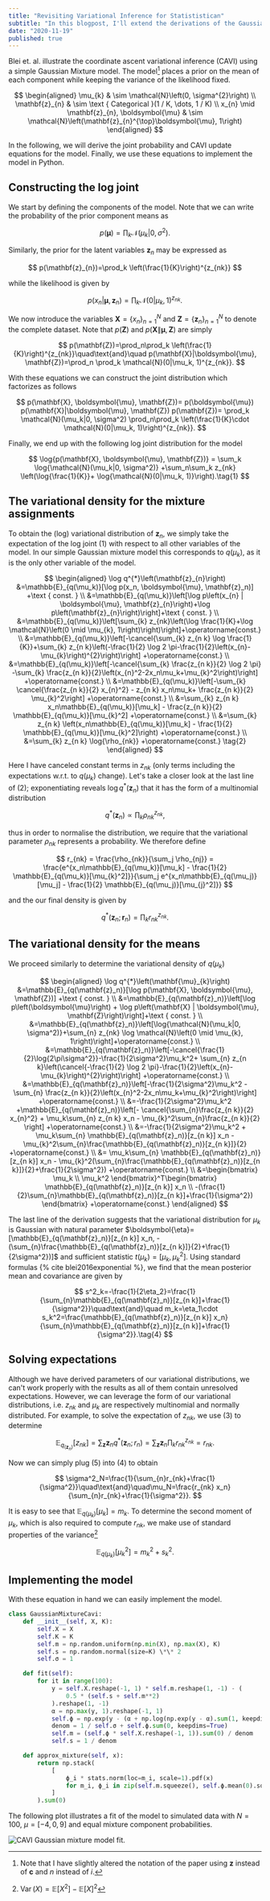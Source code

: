 ```yaml
---
title: "Revisiting Variational Inference for Statististican"
subtitle: "In this blogpost, I'll extend the derivations of the Gaussian Mixture model of the paper in the hope to elucidate some of the steps over which the authors went quickly."
date: "2020-11-19"
published: true
---
```


Blei et. al. illustrate the coordinate ascent variational inference (CAVI) using a simple Gaussian Mixture model. The model[^1] places a prior on the mean of each component while keeping the variance of the likelihood fixed.

$$
\begin{aligned}
\mu_{k} & \sim \mathcal{N}\left(0, \sigma^{2}\right) \\
\mathbf{z}_{n} & \sim \text { Categorical }(1 / K, \dots, 1 / K) \\
x_{n} \mid \mathbf{z}_{n}, \boldsymbol{\mu} & \sim \mathcal{N}\left(\mathbf{z}_{n}^{\top}\boldsymbol{\mu}, 1\right)
\end{aligned}
$$

In the following, we will derive the joint probability and CAVI update equations for the model. Finally, we use these equations to implement the model in Python.

## Constructing the log joint

We start by defining the components of the model. Note that we can write the probability of the prior component means as

$$
p(\boldsymbol{\mu})=\prod_k \mathcal{N}(\mu_k|0, \sigma^2).
$$

Similarly, the prior for the latent variables $\mathbf{z}_n$ may be expressed as

$$
p(\mathbf{z}_{n})=\prod_k \left(\frac{1}{K}\right)^{z_{nk}}
$$

while the likelihood is given by

$$
p(x_n|\boldsymbol{\mu}, \mathbf{z}_{n})=\prod_k \mathcal{N}(0|\mu_k, 1)^{z_{nk}}.
$$

We now introduce the variables $\mathbf{X} = \{x_n\}_{n=1}^{N}$ and $\mathbf{Z}=\{ \mathbf{z}_n\}_{n=1}^{N}$ to denote the complete dataset. Note that $p(\mathbf{Z})$ and $p(\mathbf{X}\|\boldsymbol{\mu}, \mathbf{Z})$ are simply

$$
p(\mathbf{Z})=\prod_n\prod_k \left(\frac{1}{K}\right)^{z_{nk}}\quad\text{and}\quad p(\mathbf{X}|\boldsymbol{\mu}, \mathbf{Z})=\prod_n \prod_k \mathcal{N}(0|\mu_k, 1)^{z_{nk}}.
$$

With these equations we can construct the joint distribution which factorizes as follows

$$
p(\mathbf{X}, \boldsymbol{\mu}, \mathbf{Z})= p(\boldsymbol{\mu}) p(\mathbf{X}|\boldsymbol{\mu}, \mathbf{Z}) p(\mathbf{Z})= \prod_k \mathcal{N}(\mu_k|0, \sigma^2) \prod_n\prod_k \left(\frac{1}{K}\cdot \mathcal{N}(0|\mu_k, 1)\right)^{z_{nk}}.
$$

Finally, we end up with the following log joint distribution for the model

$$
\log{p(\mathbf{X}, \boldsymbol{\mu}, \mathbf{Z})} = \sum_k \log{\mathcal{N}(\mu_k|0, \sigma^2)} +\sum_n\sum_k z_{nk} \left(\log{\frac{1}{K}}+ \log{\mathcal{N}(0|\mu_k, 1)}\right).\tag{1}
$$

## The variational density for the mixture assignments

To obtain the (log) variational distribution of $\mathbf{z}_n$, we simply take the expectation of the log joint $(1)$ with respect to all other variables of the model. In our simple Gaussian mixture model this corresponds to $q(\mu_k)$, as it is the only other variable of the model.

$$
 \begin{aligned}
 \log q^{*}\left(\mathbf{z}_{n}\right) &=\mathbb{E}_{q(\mu_k)}[\log p(x_n, \boldsymbol{\mu}, \mathbf{z}_n)] +\text { const. } \\
 &=\mathbb{E}_{q(\mu_k)}\left[\log p\left(x_{n} | \boldsymbol{\mu}, \mathbf{z}_{n}\right)+\log p\left(\mathbf{z}_{n}\right)\right]+\text { const. } \\
 &=\mathbb{E}_{q(\mu_k)}\left[\sum_{k} z_{nk}\left(\log \frac{1}{K}+\log \mathcal{N}\left(0 \mid \mu_{k}, 1\right)\right)\right]+\operatorname{const.}  \\
 &=\mathbb{E}_{q(\mu_k)}\left[-\cancel{\sum_{k} z_{n k} \log \frac{1}{K}}+\sum_{k} z_{n k}\left(-\frac{1}{2} \log 2 \pi-\frac{1}{2}\left(x_{n}-\mu_{k}\right)^{2}\right)\right] +\operatorname{const.} \\
 &=\mathbb{E}_{q(\mu_k)}\left[-\cancel{\sum_{k}  \frac{z_{n k}}{2} \log 2 \pi} -\sum_{k}  \frac{z_{n k}}{2}\left(x_{n}^2-2x_n\mu_k+\mu_{k}^2\right)\right] +\operatorname{const.} \\
 &=\mathbb{E}_{q(\mu_k)}\left[-\sum_{k}  \cancel{\frac{z_{n k}}{2} x_{n}^2} - z_{n k} x_n\mu_k+ \frac{z_{n k}}{2} \mu_{k}^2\right] +\operatorname{const.} \\
 &=\sum_{k} z_{n k} x_n\mathbb{E}_{q(\mu_k)}[\mu_k] - \frac{z_{n k}}{2} \mathbb{E}_{q(\mu_k)}[\mu_{k}^2] +\operatorname{const.} \\
 &=\sum_{k} z_{n k} \left(x_n\mathbb{E}_{q(\mu_k)}[\mu_k] - \frac{1}{2} \mathbb{E}_{q(\mu_k)}[\mu_{k}^2]\right) +\operatorname{const.} \\
 &=\sum_{k} z_{n k} \log{\rho_{nk}} +\operatorname{const.} \tag{2}
 \end{aligned}
$$

Here I have canceled constant terms in $z_{nk}$ (only terms including the expectations w.r.t. to $q(\mu_k)$ change). Let's take a closer look at the last line of $(2)$; exponentiating reveals $\log q^{*}(\mathbf{z}_n)$ that it has the form of a multinomial distribution

$$
q^{*}\left(\mathbf{z}_{n}\right)\propto \prod_{k} \rho_{nk} ^ {z_{n k}},
$$

thus in order to normalise the distribution, we require that the variational parameter $\rho_{nk}$ represents a probability. We therefore define

$$
r_{nk} = \frac{\rho_{nk}}{\sum_j \rho_{nj}} = \frac{e^{x_n\mathbb{E}_{q(\mu_k)}[\mu_k] - \frac{1}{2} \mathbb{E}_{q(\mu_k)}[\mu_{k}^2]}}{\sum_j e^{x_n\mathbb{E}_{q(\mu_j)}[\mu_j] - \frac{1}{2} \mathbb{E}_{q(\mu_j)}[\mu_{j}^2]}}
$$

and the our final density is given by

$$
q^{*}\left(\mathbf{z}_{n};\mathbf{r}_n\right) = \prod_{k} r_{nk} ^ {z_{n k}}.\tag{3}
$$

## The variational density for the means

We proceed similarly to determine the variational density of $q(\mu_k)$

$$
 \begin{aligned}
 \log q^{*}\left(\mathbf{\mu}_{k}\right) &=\mathbb{E}_{q(\mathbf{z}_n)}[\log p(\mathbf{X}, \boldsymbol{\mu}, \mathbf{Z})] +\text { const. } \\
 &=\mathbb{E}_{q(\mathbf{z}_n)}\left[\log p\left(\boldsymbol{\mu}\right) + \log p\left(\mathbf{X} | \boldsymbol{\mu}, \mathbf{Z}\right)\right]+\text { const. } \\
 &=\mathbb{E}_{q(\mathbf{z}_n)}\left[\log{\mathcal{N}(\mu_k|0, \sigma^2)}+\sum_{n} z_{nk} \log \mathcal{N}\left(0 \mid \mu_{k}, 1\right)\right]+\operatorname{const.}  \\
 &=\mathbb{E}_{q(\mathbf{z}_n)}\left[-\cancel{\frac{1}{2}\log{2\pi\sigma^2}}-\frac{1}{2\sigma^2}\mu_k^2+ \sum_{n} z_{n k}\left(\cancel{-\frac{1}{2} \log 2 \pi}-\frac{1}{2}\left(x_{n}-\mu_{k}\right)^{2}\right)\right] +\operatorname{const.} \\
 &=\mathbb{E}_{q(\mathbf{z}_n)}\left[-\frac{1}{2\sigma^2}\mu_k^2 -\sum_{n}  \frac{z_{n k}}{2}\left(x_{n}^2-2x_n\mu_k+\mu_{k}^2\right)\right] +\operatorname{const.} \\
 &=-\frac{1}{2\sigma^2}\mu_k^2 +\mathbb{E}_{q(\mathbf{z}_n)}\left[-  \cancel{\sum_{n}\frac{z_{n k}}{2} x_{n}^2} + \mu_k\sum_{n} z_{n k} x_n - \mu_{k}^2\sum_{n}\frac{z_{n k}}{2} \right] +\operatorname{const.} \\
 &=-\frac{1}{2\sigma^2}\mu_k^2 + \mu_k\sum_{n} \mathbb{E}_{q(\mathbf{z}_n)}[z_{n k}] x_n - \mu_{k}^2\sum_{n}\frac{\mathbb{E}_{q(\mathbf{z}_n)}[z_{n k}]}{2} +\operatorname{const.} \\
 &= \mu_k\sum_{n} \mathbb{E}_{q(\mathbf{z}_n)}[z_{n k}] x_n - \mu_{k}^2(\sum_{n}\frac{\mathbb{E}_{q(\mathbf{z}_n)}[z_{n k}]}{2}+\frac{1}{2\sigma^2}) +\operatorname{const.} \\
 &=\begin{bmatrix} \mu_k \\ \mu_k^2 \end{bmatrix}^T\begin{bmatrix} \mathbb{E}_{q(\mathbf{z}_n)}[z_{n k}] x_n \\ -(\frac{1}{2}\sum_{n}\mathbb{E}_{q(\mathbf{z}_n)}[z_{n k}]+\frac{1}{\sigma^2}) \end{bmatrix} +\operatorname{const.}
 \end{aligned}
$$

The last line of the derivation suggests that the variational distribution for $\mu_k$ is Gaussian with natural parameter $\boldsymbol{\eta}=[\mathbb{E}_{q(\mathbf{z}_n)}[z_{n k}] x_n, -(\sum_{n}\frac{\mathbb{E}_{q(\mathbf{z}_n)}[z_{n k}]}{2}+\frac{1}{2\sigma^2})]$ and sufficient statistic $t(\mu_k)=[\mu_k, \mu_k^2]$. Using standard formulas {% cite blei2016exponential %}, we find that the mean posterior mean and covariance are given by

$$
s^2_k=-\frac{1}{2\eta_2}=\frac{1}{\sum_{n}\mathbb{E}_{q(\mathbf{z}_n)}[z_{n k}]+\frac{1}{\sigma^2}}\quad\text{and}\quad m_k=\eta_1\cdot s_k^2=\frac{\mathbb{E}_{q(\mathbf{z}_n)}[z_{n k}] x_n}{\sum_{n}\mathbb{E}_{q(\mathbf{z}_n)}[z_{n k}]+\frac{1}{\sigma^2}}.\tag{4}
$$

## Solving expectations

Although we have derived parameters of our variational distributions, we can't work properly with the results as all of them contain unresolved expectations. However, we can leverage the form of our variational distributions, i.e. $z_{nk}$ and $\mu_k$ are respectively multinomial and normally distributed. For example, to solve the expectation of $z_{nk}$, we use $(3)$ to determine

$$
\mathbb{E}_{q_(\mathbf{z}_n)}[z_{nk}]=\sum_{\mathbf{z}}\mathbf{z}_n q^{*}(\mathbf{z}_n; r_n)=\sum_{\mathbf{z}}\mathbf{z}_n \prod_{k} r_{nk} ^ {z_{n k}} = r_{nk}.\tag{5}
$$

Now we can simply plug $(5)$ into $(4)$ to obtain

$$
\sigma^2_N=\frac{1}{\sum_{n}r_{nk}+\frac{1}{\sigma^2}}\quad\text{and}\quad\mu_N=\frac{r_{nk} x_n}{\sum_{n}r_{nk}+\frac{1}{\sigma^2}}.
$$

It is easy to see that $\mathbb{E}_{q(\mu_k)}[\mu_k]=m_k$. To determine the second moment of $\mu_k$, which is also required to compute $r_{nk}$, we make use of standard properties of the variance[^2]

$$
\mathbb{E}_{q(\mu_k)}[\mu_k^2]=m_k^2+s_k^2.
$$

## Implementing the model

With these equation in hand we can easily implement the model.

```python
class GaussianMixtureCavi:
    def __init__(self, X, K):
        self.X = X
        self.K = K
        self.m = np.random.uniform(np.min(X), np.max(X), K)
        self.s = np.random.normal(size=K) \*\* 2
        self.σ = 1

    def fit(self):
        for it in range(100):
            y = self.X.reshape(-1, 1) * self.m.reshape(1, -1) - (
                0.5 * (self.s + self.m**2)
            ).reshape(1, -1)
            α = np.max(y, 1).reshape(-1, 1)
            self.ϕ = np.exp(y - (α + np.log(np.exp(y - α).sum(1, keepdims=True))))
            denom = 1 / self.σ + self.ϕ.sum(0, keepdims=True)
            self.m = (self.ϕ * self.X.reshape(-1, 1)).sum(0) / denom
            self.s = 1 / denom

    def approx_mixture(self, x):
        return np.stack(
            [
                ϕ_i * stats.norm(loc=m_i, scale=1).pdf(x)
                for m_i, ϕ_i in zip(self.m.squeeze(), self.ϕ.mean(0).squeeze())
            ]
        ).sum(0)
```

The following plot illustrates a fit of the model to simulated data with $N=100$, $\mu=[-4, 0, 9]$ and equal mixture component probabilities.

![CAVI Gaussian mixture model fit.](/images/variational-inference/fit.png)

[^1]: Note that I have slightly altered the notation of the paper using $\mathbf{z}$ instead of $\mathbf{c}$ and $n$ instead of $i$.
[^2]: $\operatorname{Var}(X)=\mathbb{E}[X^2]-\mathbb{E}[X]^2$
